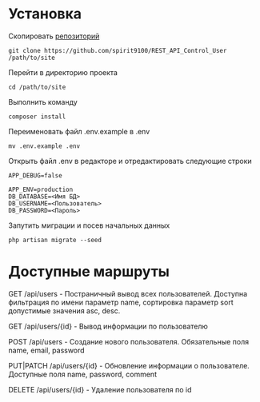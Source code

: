 # Установка
Скопировать [репозиторий](https://github.com/spirit9100/REST_API_control_user)
```
git clone https://github.com/spirit9100/REST_API_Control_User /path/to/site
```
Перейти в директорию проекта
```
cd /path/to/site
```
Выполнить команду 
```
composer install
```
Переименовать файл .env.example в .env

```
mv .env.example .env
```

Открыть файл .env в редакторе и отредактировать следующие строки
```
APP_DEBUG=false

APP_ENV=production
DB_DATABASE=<Имя БД>
DB_USERNAME=<Пользователь>
DB_PASSWORD=<Пароль>
```

Запутить миграции и посев начальных данных
```
php artisan migrate --seed
```
# Доступные маршруты
GET /api/users - Постраничный вывод всех пользователей. Доступна фильтрация
по имени параметр name, сортировка параметр sort допустимые значения asc, desc.

GET /api/users/{id} - Вывод информации по пользователю

POST /api/users - Создание нового пользователя. Обязательные поля name, email, password

PUT|PATCH /api/users/{id} - Обновление информации о пользователе. Доступные поля name, password, comment

DELETE /api/users/{id} - Удаление пользователя по id




